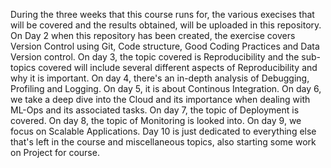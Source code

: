 During the three weeks that this course runs for, the various execises that will be covered and the results obtained, will be uploaded in this repository.
On Day 2 when this repository has been created, the exercise covers Version Control using Git, Code structure, Good Coding Practices and Data Version control.
On day 3, the topic covered is Reproducibility and the sub-topics covered will include several different aspects of Reproducibility and why it is important.
On day 4, there's an in-depth analysis of Debugging, Profiling and Logging.
On day 5, it is about Continous Integration.
On day 6, we take a deep dive into the Cloud and its importance when dealing with ML-Ops and its associated tasks.
On day 7, the topic of Deployment is covered.
On day 8, the topic of Monitoring is looked into.
On day 9, we focus on Scalable Applications.
Day 10 is just dedicated to everything else that's left in the course and miscellaneous topics, also starting some work on Project for course.
